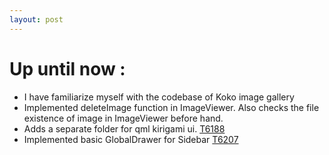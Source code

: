 ```yaml
---
layout: post
---
```

# Up until now :
* I have familiarize myself with the codebase of Koko image gallery
* Implemented deleteImage function in ImageViewer. Also checks the file existence of image in ImageViewer before hand.
* Adds a separate folder for qml kirigami ui. [T6188](https://phabricator.kde.org/T6188)
* Implemented basic GlobalDrawer for Sidebar [T6207](https://phabricator.kde.org/T6207)
